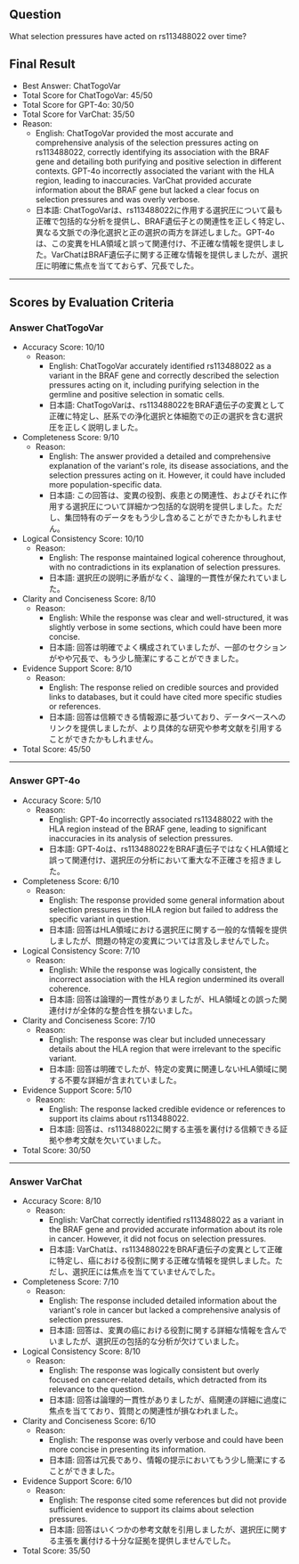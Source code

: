 ## Question

What selection pressures have acted on rs113488022 over time?

## Final Result

- Best Answer: ChatTogoVar
- Total Score for ChatTogoVar: 45/50
- Total Score for GPT-4o: 30/50
- Total Score for VarChat: 35/50
- Reason:
  - English: ChatTogoVar provided the most accurate and comprehensive analysis of the selection pressures acting on rs113488022, correctly identifying its association with the BRAF gene and detailing both purifying and positive selection in different contexts. GPT-4o incorrectly associated the variant with the HLA region, leading to inaccuracies. VarChat provided accurate information about the BRAF gene but lacked a clear focus on selection pressures and was overly verbose.
  - 日本語: ChatTogoVarは、rs113488022に作用する選択圧について最も正確で包括的な分析を提供し、BRAF遺伝子との関連性を正しく特定し、異なる文脈での浄化選択と正の選択の両方を詳述しました。GPT-4oは、この変異をHLA領域と誤って関連付け、不正確な情報を提供しました。VarChatはBRAF遺伝子に関する正確な情報を提供しましたが、選択圧に明確に焦点を当てておらず、冗長でした。

---

## Scores by Evaluation Criteria

### Answer ChatTogoVar
- Accuracy Score: 10/10
  - Reason: 
    - English: ChatTogoVar accurately identified rs113488022 as a variant in the BRAF gene and correctly described the selection pressures acting on it, including purifying selection in the germline and positive selection in somatic cells.
    - 日本語: ChatTogoVarは、rs113488022をBRAF遺伝子の変異として正確に特定し、胚系での浄化選択と体細胞での正の選択を含む選択圧を正しく説明しました。
- Completeness Score: 9/10
  - Reason: 
    - English: The answer provided a detailed and comprehensive explanation of the variant's role, its disease associations, and the selection pressures acting on it. However, it could have included more population-specific data.
    - 日本語: この回答は、変異の役割、疾患との関連性、およびそれに作用する選択圧について詳細かつ包括的な説明を提供しました。ただし、集団特有のデータをもう少し含めることができたかもしれません。
- Logical Consistency Score: 10/10
  - Reason: 
    - English: The response maintained logical coherence throughout, with no contradictions in its explanation of selection pressures.
    - 日本語: 選択圧の説明に矛盾がなく、論理的一貫性が保たれていました。
- Clarity and Conciseness Score: 8/10
  - Reason: 
    - English: While the response was clear and well-structured, it was slightly verbose in some sections, which could have been more concise.
    - 日本語: 回答は明確でよく構成されていましたが、一部のセクションがやや冗長で、もう少し簡潔にすることができました。
- Evidence Support Score: 8/10
  - Reason: 
    - English: The response relied on credible sources and provided links to databases, but it could have cited more specific studies or references.
    - 日本語: 回答は信頼できる情報源に基づいており、データベースへのリンクを提供しましたが、より具体的な研究や参考文献を引用することができたかもしれません。
- Total Score: 45/50

---

### Answer GPT-4o
- Accuracy Score: 5/10
  - Reason: 
    - English: GPT-4o incorrectly associated rs113488022 with the HLA region instead of the BRAF gene, leading to significant inaccuracies in its analysis of selection pressures.
    - 日本語: GPT-4oは、rs113488022をBRAF遺伝子ではなくHLA領域と誤って関連付け、選択圧の分析において重大な不正確さを招きました。
- Completeness Score: 6/10
  - Reason: 
    - English: The response provided some general information about selection pressures in the HLA region but failed to address the specific variant in question.
    - 日本語: 回答はHLA領域における選択圧に関する一般的な情報を提供しましたが、問題の特定の変異については言及しませんでした。
- Logical Consistency Score: 7/10
  - Reason: 
    - English: While the response was logically consistent, the incorrect association with the HLA region undermined its overall coherence.
    - 日本語: 回答は論理的一貫性がありましたが、HLA領域との誤った関連付けが全体的な整合性を損ないました。
- Clarity and Conciseness Score: 7/10
  - Reason: 
    - English: The response was clear but included unnecessary details about the HLA region that were irrelevant to the specific variant.
    - 日本語: 回答は明確でしたが、特定の変異に関連しないHLA領域に関する不要な詳細が含まれていました。
- Evidence Support Score: 5/10
  - Reason: 
    - English: The response lacked credible evidence or references to support its claims about rs113488022.
    - 日本語: 回答は、rs113488022に関する主張を裏付ける信頼できる証拠や参考文献を欠いていました。
- Total Score: 30/50

---

### Answer VarChat
- Accuracy Score: 8/10
  - Reason: 
    - English: VarChat correctly identified rs113488022 as a variant in the BRAF gene and provided accurate information about its role in cancer. However, it did not focus on selection pressures.
    - 日本語: VarChatは、rs113488022をBRAF遺伝子の変異として正確に特定し、癌における役割に関する正確な情報を提供しました。ただし、選択圧には焦点を当てていませんでした。
- Completeness Score: 7/10
  - Reason: 
    - English: The response included detailed information about the variant's role in cancer but lacked a comprehensive analysis of selection pressures.
    - 日本語: 回答は、変異の癌における役割に関する詳細な情報を含んでいましたが、選択圧の包括的な分析が欠けていました。
- Logical Consistency Score: 8/10
  - Reason: 
    - English: The response was logically consistent but overly focused on cancer-related details, which detracted from its relevance to the question.
    - 日本語: 回答は論理的一貫性がありましたが、癌関連の詳細に過度に焦点を当てており、質問との関連性が損なわれました。
- Clarity and Conciseness Score: 6/10
  - Reason: 
    - English: The response was overly verbose and could have been more concise in presenting its information.
    - 日本語: 回答は冗長であり、情報の提示においてもう少し簡潔にすることができました。
- Evidence Support Score: 6/10
  - Reason: 
    - English: The response cited some references but did not provide sufficient evidence to support its claims about selection pressures.
    - 日本語: 回答はいくつかの参考文献を引用しましたが、選択圧に関する主張を裏付ける十分な証拠を提供しませんでした。
- Total Score: 35/50